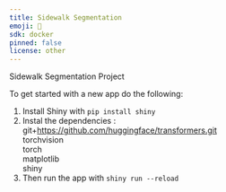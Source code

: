 ```yaml
---
title: Sidewalk Segmentation 
emoji: 🚧
sdk: docker
pinned: false
license: other
---
```


Sidewalk Segmentation Project


To get started with a new app do the following:

1) Install Shiny with `pip install shiny`
2) Instal the dependencies : git+https://github.com/huggingface/transformers.git \
                               torchvision \
                               torch \
                               matplotlib \
                               shiny
3) Then run the app with `shiny run --reload`


